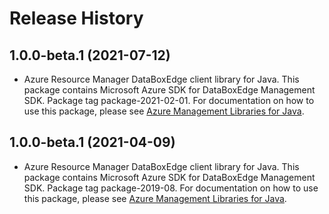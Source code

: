 # Release History

## 1.0.0-beta.1 (2021-07-12)

- Azure Resource Manager DataBoxEdge client library for Java. This package contains Microsoft Azure SDK for DataBoxEdge Management SDK.  Package tag package-2021-02-01. For documentation on how to use this package, please see [Azure Management Libraries for Java](https://aka.ms/azsdk/java/mgmt).

## 1.0.0-beta.1 (2021-04-09)

- Azure Resource Manager DataBoxEdge client library for Java. This package contains Microsoft Azure SDK for DataBoxEdge Management SDK.  Package tag package-2019-08. For documentation on how to use this package, please see [Azure Management Libraries for Java](https://aka.ms/azsdk/java/mgmt).
